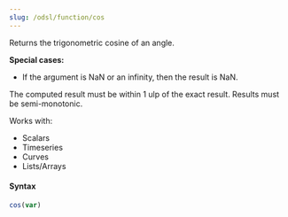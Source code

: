 ```yaml
---
slug: /odsl/function/cos
---
```

Returns the trigonometric cosine of an angle. 

**Special cases:**
* If the argument is NaN or an infinity, then the result is NaN.

The computed result must be within 1 ulp of the exact result. Results must be semi-monotonic.

Works with:
* Scalars
* Timeseries
* Curves
* Lists/Arrays

#### Syntax
```js
cos(var)
```
